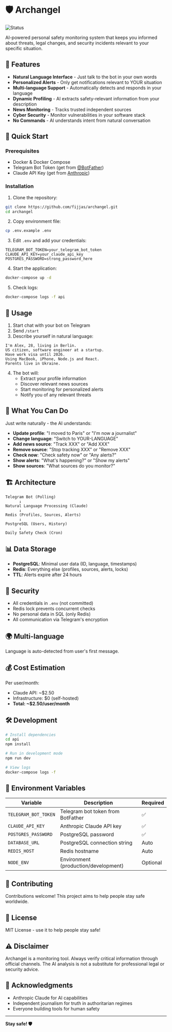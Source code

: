 # 🛡️ Archangel

![Status](https://img.shields.io/badge/status-work%20in%20progress-yellow)

AI-powered personal safety monitoring system that keeps you informed about threats, legal changes, and security incidents relevant to your specific situation.

## 🎯 Features

- **Natural Language Interface** - Just talk to the bot in your own words
- **Personalized Alerts** - Only get notifications relevant to YOUR situation
- **Multi-language Support** - Automatically detects and responds in your language
- **Dynamic Profiling** - AI extracts safety-relevant information from your description
- **News Monitoring** - Tracks trusted independent sources
- **Cyber Security** - Monitor vulnerabilities in your software stack
- **No Commands** - AI understands intent from natural conversation

## 🚀 Quick Start

### Prerequisites

- Docker & Docker Compose
- Telegram Bot Token (get from [@BotFather](https://t.me/botfather))
- Claude API Key (get from [Anthropic](https://console.anthropic.com/))

### Installation

1. Clone the repository:
```bash
git clone https://github.com/fijjas/archangel.git
cd archangel
```

2. Copy environment file:
```bash
cp .env.example .env
```

3. Edit `.env` and add your credentials:
```env
TELEGRAM_BOT_TOKEN=your_telegram_bot_token
CLAUDE_API_KEY=your_claude_api_key
POSTGRES_PASSWORD=strong_password_here
```

4. Start the application:
```bash
docker-compose up -d
```

5. Check logs:
```bash
docker-compose logs -f api
```

## 📱 Usage

1. Start chat with your bot on Telegram
2. Send `/start`
3. Describe yourself in natural language:

```
I'm Alex, 28, living in Berlin.
US citizen, software engineer at a startup.
Have work visa until 2026.
Using MacBook, iPhone, Node.js and React.
Parents live in Ukraine.
```

4. The bot will:
   - Extract your profile information
   - Discover relevant news sources
   - Start monitoring for personalized alerts
   - Notify you of any relevant threats

## 🤖 What You Can Do

Just write naturally - the AI understands:

- **Update profile**: "I moved to Paris" or "I'm now a journalist"
- **Change language**: "Switch to YOUR-LANGUAGE"
- **Add news source**: "Track XXX" or "Add XXX"
- **Remove source**: "Stop tracking XXX" or "Remove XXX"
- **Check now**: "Check safety now" or "Any alerts?"
- **Show alerts**: "What's happening?" or "Show my alerts"
- **Show sources**: "What sources do you monitor?"

## 🏗️ Architecture

```
Telegram Bot (Polling)
      ↓
Natural Language Processing (Claude)
      ↓
Redis (Profiles, Sources, Alerts)
      ↓
PostgreSQL (Users, History)
      ↓
Daily Safety Check (Cron)
```

## 📊 Data Storage

- **PostgreSQL**: Minimal user data (ID, language, timestamps)
- **Redis**: Everything else (profiles, sources, alerts, locks)
- **TTL**: Alerts expire after 24 hours

## 🔐 Security

- All credentials in `.env` (not committed)
- Redis lock prevents concurrent checks
- No personal data in SQL (only Redis)
- All communication via Telegram's encryption

## 🌍 Multi-language

Language is auto-detected from user's first message.

## 💰 Cost Estimation

Per user/month:
- Claude API: ~$2.50
- Infrastructure: $0 (self-hosted)
- **Total: ~$2.50/user/month**

## 🛠️ Development

```bash
# Install dependencies
cd api
npm install

# Run in development mode
npm run dev

# View logs
docker-compose logs -f
```

## 📝 Environment Variables

| Variable | Description | Required |
|----------|-------------|----------|
| `TELEGRAM_BOT_TOKEN` | Telegram bot token from BotFather | ✅ |
| `CLAUDE_API_KEY` | Anthropic Claude API key | ✅ |
| `POSTGRES_PASSWORD` | PostgreSQL password | ✅ |
| `DATABASE_URL` | PostgreSQL connection string | Auto |
| `REDIS_HOST` | Redis hostname | Auto |
| `NODE_ENV` | Environment (production/development) | Optional |

## 🤝 Contributing

Contributions welcome! This project aims to help people stay safe worldwide.

## 📜 License

MIT License - use it to help people stay safe!

## ⚠️ Disclaimer

Archangel is a monitoring tool. Always verify critical information through official channels. The AI analysis is not a substitute for professional legal or security advice.

## 🙏 Acknowledgments

- Anthropic Claude for AI capabilities
- Independent journalism for truth in authoritarian regimes
- Everyone building tools for human safety

---

**Stay safe! 🛡️**
